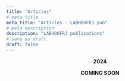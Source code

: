 ```yaml
---
title: "Articles"
# meta title
meta_title: "Articles - LABHDUFRJ pub"
# meta description
description: "LABHDUFRJ publications"
# save as draft
draft: false
---
```


<div style="text-align: center;">

**2024**

**COMING SOON**

</div>

<!--

##### 2023

L. NASCIMENTO, L.CESARINO, P.FONSECA.**[Far-right publics on brazilian Telegram a mixed-methods approach to digital anthropology](https://unesdoc.unesco.org/ark:/48223/pf0000384901?fbclid=PAAaYTjUhU1xAsgLh-alU1N9HvzRTb81awgiQH0T9qenpXh2MnLbHahM8SBN8_aem_AXd6ekQU0vVsrNXUiJcN7tXeY_ANUn9_V8mus861IZmIPH4s8H5F-f8ihWLFdq86V9o)**. UNESCO, LiiV Center for Innovating Digital Anthropology (USA). 2023.

------

##### 2022

NASCIMENTO, L.F., CESARINO, L.M & FONSECA, P.F.C.**[Democracia digital: análise dos ecossistemas de desinformação no Telegram durante o processo eleitoral brasileiro de 2022](https://internetlab.org.br/wp-content/uploads/2022/08/telegram-01-relatorio-06-1.pdf)**. Vol. 1. São Paulo, 2022

L.NASCIMENTO, L.CESARINO, P.FONSECA, T.BARRETO, V. MUSSA.**[Públicos refratados: grupos de extrema-direita brasileiros na plataforma Telegram](https://revista.internetlab.org.br/wp-content/uploads/2023/01/publicos.pdf)**. **Internet&Sociedade**. V. 3 ⁄ N. 1 ⁄ agosto de 2022, páginas 31 a 60.

BRASIL, Eric; NASCIMENTO, Leonardo. [Por uma História Social Digital: o uso do CAQDAS na pesquisa e escrita da História](https://www.amazon.com.br/História-digital-historiografia-recursos-demandas-ebook/dp/B0B5Y63944/ref=sr_1_1). In: BARROS, J. D. **História digital: A historiografia diante dos recursos e demandas de um novo tempo**. Petrópolis. Editora Vozes, 2022.

------

##### 2021

NASCIMENTO, L. F.; FONSECA, P. de F. C.; JESUS, J. P. de; OLIVEIRA, J. B. de. [Poder oracular e ecossistemas digitais de comunicação: a produção de zonas de ignorância durante a pandemia de Covid-19 no Brasil](https://revistas.unisinos.br/index.php/fronteiras/article/view/22620). **Revista Fronteiras**: estudos midiáticos, v. 23, n. 2 (2021): maio/agosto.

PARANHOS, M. A. V. O. **[O ofício de sociólogo 2.0: metodologia da pesquisa na sociologia digital](https://www.sbs2021.sbsociologia.com.br/atividade/view?q=YToyOntzOjY6InBhcmFtcyI7czozNToiYToxOntzOjEyOiJJRF9BVElWSURBREUiO3M6MjoiNDYiO30iO3M6MToiaCI7czozMjoiMzFjOTFkNDAzMDBmMTQyMWE0MWRiZWM4NjQ4ZTUyYTkiO30%3D&ID_ATIVIDADE=46)**. In: XX Congresso Brasileiro de Sociologia, 2021, Belém – PA. Anais do XX Congresso Brasileiro de Sociologia, 2021.

------

##### 2020

NASCIMENTO, LEONARDO F. **[Sociologia digital: uma breve introdução](https://repositorio.ufba.br/bitstream/ri/32746/5/SociologiaDigitalPDF.pdf)**. Salvador: EDUFBA,. 2020.

BRASIL, E.; NASCIMENTO, L. F. [História Digital: reflexões a partir da hemeroteca digital brasileira e do uso de CAQDAS na reelaboração da pesquisa histórica](https://www.scielo.br/j/eh/a/XNJJWhFFzPKdkhF6cyj5BJv/?lang=pt). **Estudos Históricos** (Rio de Janeiro), v. 33, n. 69, p. 196–219, abr. 2020.

MUSSA, Vítor. **[Indústria 4.0 e microtabalho de plataforma: uma análise da gestão digital do processo de trabalho na Amazon Mechanical Turk e seu papel na constituição das fábricas inteligentes](https://www.anpocs2020.sinteseeventos.com.br/trabalho/view?ID_TRABALHO=3347)**. In: 44º Encontro Anual da ANPOCS, 2020. Anais do 44º Encontro Anual da ANPOCS [S.l: s.n.], 2020.

PARANHOS, M. A. V. O.; NERY, M. S. S. [Os usos sociais dos aplicativos de relacionamento: intersecções entre gênero, sexualidade e raça no Recôncavo Baiano](https://periodicos.ufba.br/index.php/cadgendiv/article/view/37509). **Cadernos de Gênero e Diversidade**, v. 06, n. 04, p. 200-227, 2020. DOI: https://doi.org/10.9771/cgd.v6i4.37509

PARANHOS, M. A. V. O.; NERY, M. S. S. [De olho no boy: aplicativos de relacionamento no Recôncavo Baiano](https://ufrb.edu.br/editora/titulos-publicados). In: FERREIRA, Maria Inês; MAIA, Suzana Moura; WEISHEIMER, Nilson (Orgs.). **Estudos em identidades, desigualdades e desenvolvimento**. 1ª ed., v. 14, p. 75-95. Cruz das Almas: EDUFRB, 2020.

------

##### 2018

NASCIMENTO, L.; ALECRIM, M.; OLIVEIRA, J.; OLIVEIRA, M.; COSTA, S. [“Não falo o que o povo quer, sou o que o povo quer”: 30 anos (1987-2017) de pautas políticas de Jair Bolsonaro nos jornais brasileiros](https://www.revistas.usp.br/plural/article/view/149019/146180). **Plural**: Revista De Ciências Sociais, 25(1), 135-171, 2018.

------

##### 2016

NASCIMENTO, L. [A Sociologia Digital: um desafio para o século XXI](https://www.scielo.br/j/soc/a/y9gtcQSrjjXVyRfryrKpXBk/?format=pdf&lang=pt). **Sociologias** (UFRGS), v. 18, p. 216-241, 2016.

NASCIMENTO, L. [O caso Uber no Brasil: um ensaio de sociologia digital](https://www.crolar.org/index.php/crolar/article/view/253/pdf). **CROLAR**: Crticial Reviews in Latin American Research, v. 5, p. 1, 2016. 4

-->